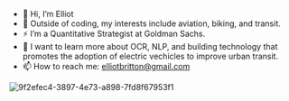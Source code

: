 - 👋 Hi, I’m Elliot
- 👀 Outside of coding, my interests include aviation, biking, and transit.
- ⚡️ I’m a Quantitative Strategist at Goldman Sachs.
- 🌱 I want to learn more about OCR, NLP, and building technology that promotes the adoption of electric vechicles to improve urban transit.
- 📫 How to reach me: elliotbritton@gmail.com


<!---
ebritt07/ebritt07 is a ✨ special ✨ repository because its `README.md` (this file) appears on your GitHub profile.
You can click the Preview link to take a look at your changes.
--->
![9f2efec4-3897-4e73-a898-7fd8f67953f1](https://user-images.githubusercontent.com/44182357/192851408-d21cca76-5b5b-4b4f-a2de-b4e6325c3d2f.JPG)
